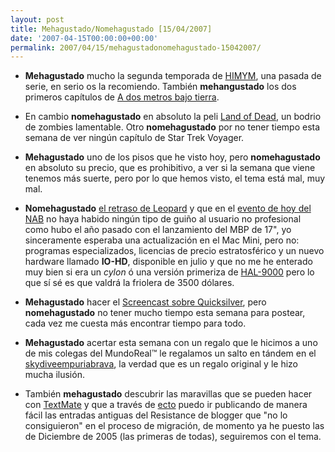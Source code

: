 ```yaml
---
layout: post
title: Mehagustado/Nomehagustado [15/04/2007]
date: '2007-04-15T00:00:00+00:00'
permalink: 2007/04/15/mehagustadonomehagustado-15042007/
---
```

- <strong>Mehagustado</strong> mucho la segunda temporada de <a href="http://resistancefutile.com/2007/04/09/le-gen-dary/">HIMYM</a>, una pasada de serie, en serio os la recomiendo. También <strong>mehangustado</strong> los dos primeros capítulos de <a href="http://www.imdb.com/title/tt0248654/">A dos metros bajo tierra</a>.

- En cambio <strong>nomehagustado</strong> en absoluto la peli <a href="http://www.imdb.com/title/tt0418819/">Land of Dead</a>, un bodrio de zombies lamentable. Otro <strong>nomehagustado</strong> por no tener tiempo esta semana de ver ningún capítulo de Star Trek Voyager.

- <strong>Mehagustado</strong> uno de los pisos que he visto hoy, pero <strong>nomehagustado</strong> en absoluto su precio, que es prohibitivo, a ver si la semana que viene tenemos más suerte, pero por lo que hemos visto, el tema está mal, muy mal.

- <strong>Nomehagustado</strong> <a href="http://resistancefutile.com/2007/04/13/las-implicaciones-del-retraso-de-leopard-para-octubre/">el retraso de Leopard</a> y que en el <a href="http://www.applesfera.com/2007/04/15-seguimiento-del-evento-de-apple-en-el-nab-2007">evento de hoy del NAB</a> no haya habido ningún tipo de guiño al usuario no profesional como hubo el año pasado con el lanzamiento del MBP de 17", yo sinceramente esperaba una actualización en el Mac Mini, pero no: programas especializados, licencias de precio estratosférico y un nuevo hardware llamado <strong>IO-HD</strong>, disponible en julio y que no me he enterado muy bien si era un <em>cylon</em> ó una versión primeriza de <a href="http://es.wikipedia.org/wiki/HAL_9000">HAL-9000</a> pero lo que sí sé es que valdrá la friolera de 3500 dólares.

- <strong>Mehagustado</strong> hacer el <a href="http://resistancefutile.com/2007/04/13/screencast-del-manejo-basico-de-quicksilver/">Screencast sobre Quicksilver</a>, pero <strong>nomehagustado</strong> no tener mucho tiempo esta semana para postear, cada vez me cuesta más encontrar tiempo para todo.

- <strong>Mehagustado</strong> acertar esta semana con un regalo que le hicimos a uno de mis colegas del MundoReal&trade; le regalamos un salto en tándem en el <a href="http://www.skydiveempuriabrava.com/">skydiveempuriabrava</a>, la verdad que es un regalo original y le hizo mucha ilusión.

- También <strong>mehagustado</strong> descubrir las maravillas que se pueden hacer con <a href="http://macromates.com/">TextMate</a> y que a través de <a href="http://ecto.kung-foo.tv/">ecto</a> puedo ir publicando de manera fácil las entradas antiguas del Resistance de blogger que "no lo consiguieron" en el proceso de migración, de momento ya he puesto las de Diciembre de 2005 (las primeras de todas), seguiremos con el tema.
